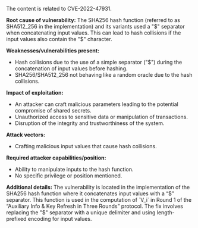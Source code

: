 The content is related to CVE-2022-47931.

**Root cause of vulnerability:**
The SHA256 hash function (referred to as SHA512_256 in the implementation) and its variants used a "$" separator when concatenating input values. This can lead to hash collisions if the input values also contain the "$" character.

**Weaknesses/vulnerabilities present:**
- Hash collisions due to the use of a simple separator ("$") during the concatenation of input values before hashing.
- SHA256/SHA512_256 not behaving like a random oracle due to the hash collisions.

**Impact of exploitation:**
- An attacker can craft malicious parameters leading to the potential compromise of shared secrets.
- Unauthorized access to sensitive data or manipulation of transactions.
- Disruption of the integrity and trustworthiness of the system.

**Attack vectors:**
- Crafting malicious input values that cause hash collisions.

**Required attacker capabilities/position:**
- Ability to manipulate inputs to the hash function.
- No specific privilege or position mentioned.

**Additional details:**
The vulnerability is located in the implementation of the SHA256 hash function where it concatenates input values with a “$” separator. This function is used in the computation of `V_i` in Round 1 of the “Auxiliary Info & Key Refresh in Three Rounds” protocol. The fix involves replacing the "$" separator with a unique delimiter and using length-prefixed encoding for input values.